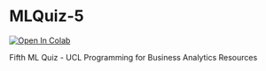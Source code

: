 # MLQuiz-5
<a target="_blank" href="https://colab.research.google.com/github/nvkliz/MLQuiz-5.git">
  <img src="https://colab.research.google.com/assets/colab-badge.svg" alt="Open In Colab"/>
</a>

 Fifth ML Quiz - UCL Programming for Business Analytics Resources
